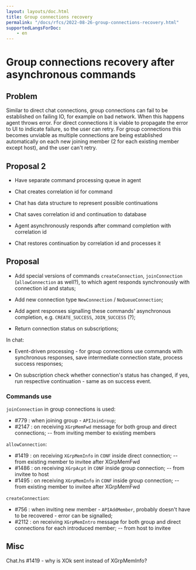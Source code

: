 ```yaml
---
layout: layouts/doc.html
title: Group connections recovery
permalink: "/docs/rfcs/2022-08-26-group-connections-recovery.html"
supportedLangsForDoc:
    - en
---
```

# Group connections recovery after asynchronous commands

## Problem

Similar to direct chat connections, group connections can fail to be established on failing IO, for example on bad network. When this happens agent throws error. For direct connections it is viable to propagate the error to UI to indicate failure, so the user can retry. For group connections this becomes unviable as multiple connections are being established automatically on each new joining member (2 for each existing member except host), and the user can't retry.

## Proposal 2

- Have separate command processing queue in agent

- Chat creates correlation id for command

- Chat has data structure to represent possible continuations

- Chat saves correlation id and continuation to database

- Agent asynchronously responds after command completion with correlation id

- Chat restores continuation by correlation id and processes it

## Proposal

- Add special versions of commands `createConnection`, `joinConnection` (`allowConnection` as well?), to which agent responds synchronously with connection id and status;

- Add new connection type `NewConnection` / `NoQueueConnection`;

- Add agent responses signalling these commands' asynchronous completion, e.g. `CREATE_SUCCESS`, `JOIN_SUCCESS` (?);

- Return connection status on subscriptions;

In chat:

- Event-driven processing - for group connections use commands with synchronous responses, save intermediate connection state, process success responses;

- On subscription check whether connection's status has changed, if yes, run respective continuation - same as on success event.

### Commands use

`joinConnection` in group connections is used:

- #779 : when joining group - `APIJoinGroup`;
- #2147 : on receiving `XGrpMemFwd` message for both group and direct connections; -- from inviting member to existing members

`allowConnection`:

- #1419 : on receiving `XGrpMemInfo` in `CONF` inside direct connection; -- from existing member to invitee after XGrpMemFwd
- #1486 : on receiving `XGrpAcpt` in `CONF` inside group connection; -- from invitee to host
- #1495 : on receiving `XGrpMemInfo` in `CONF` inside group connection; -- from existing member to invitee after XGrpMemFwd

`createConnection`:

- #756 : when inviting new member - `APIAddMember`, probably doesn't have to be recovered - error can be signalled;
- #2112 : on receiving `XGrpMemIntro` message for both group and direct connections for each introduced member; -- from host to invitee

## Misc

Chat.hs #1419 - why is XOk sent instead of XGrpMemInfo?
